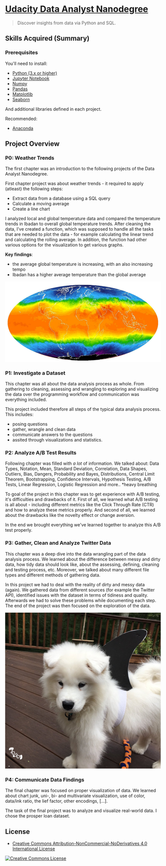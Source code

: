 # [Udacity Data Analyst Nanodegree](https://www.udacity.com/course/data-analyst-nanodegree--nd002)

> Discover insights from data via Python and SQL.

## Skills Acquired (Summary)


### Prerequisites

You'll need to install:

* [Python (3.x or higher)](https://www.python.org/downloads/)
* [Jupyter Notebook](https://jupyter.org/)
* [Numpy](http://www.numpy.org/)
* [Pandas](http://pandas.pydata.org/)
* [Matplotlib](https://matplotlib.org/)
* [Seaborn](https://seaborn.pydata.org/)

And additional libraries defined in each project.

Recommended:

* [Anaconda](https://www.anaconda.com/distribution/#download-section)

## Project Overview
### P0: Weather Trends

The first chapter was an introduction to the following projects of the Data Analyst Nanodegree.

First chapter project was about weather trends - it required to apply (atleast) the following steps:
* Extract data from a database using a SQL query
* Calculate a moving average
* Create a line chart 

I analyzed local and global temperature data and compared the temperature trends in Ibadan to overall global temperature trends. After cleaning the data, I've created a function, which was supposed to handle all the tasks that are needed to plot the data - for example calculating the linear trend and calculating the rolling average. In addition, the function had other various options for the visualization to get various graphs.

**Key findings**:
- the average global temperature is increasing, with an also increasing tempo
- Ibadan has a higher average temperature than the global average

![Global Weather Trend](https://github.com/Manny-97/Udacity-Data-Analyst/blob/main/weather%20trends/earth.png)

### P1: Investigate a Dataset

This chapter was all about the data analysis process as whole. From gathering to cleaning, assessing and wrangling to exploring and visualizing the data over the programming workflow and communication was everything included. 

This project included therefore all steps of the typical data analysis process. This includes:
- posing questions
- gather, wrangle and clean data 
- communicate answers to the questions 
- assited through visualizations and statistics. 



### P2: Analyze A/B Test Results

Following chapter was filled with *a lot* of information. We talked about: Data Types, Notation, Mean, Standard Deviation, Correlation, Data Shapes, Outliers, Bias, Dangers, Probability and Bayes, Distributions, Central Limit Theorem, Bootstrapping, Confidence Intervals, Hypothesis Testing, A/B Tests, Linear Regression, Logistic Regression and more.. *heavy breathing

To goal of the project in this chapter was to get experience with A/B testing, it's difficulties and drawbacks of it. First of all, we learned what A/B testing is all about - including different metrics like the Click Through Rate (CTR) and how to analyze these metrics properly. And second of all, we learned about the drawbacks like the novelty effect or change aversion. 

In the end we brought everything we've learned together to analyze this A/B test properly.



### P3: Gather, Clean and Analyze Twitter Data

This chapter was a deep dive into the data wrangling part of the data analysis process. We learned about the difference between messy and dirty data, how tidy data should look like, about the assessing, defining, cleaning and testing process, etc. Moreover, we talked about many different file types and different methods of gathering data. 

In this project we had to deal with the reality of dirty and messy data (again). We gathered data from different sources (for example the Twitter API), identified issues with the dataset in terms of tidiness and quality. Afterwards we had to solve these problems while documenting each step. The end of the project was then focused on the exploration of the data.

![WeRateDogs](https://github.com/Manny-97/Udacity-Data-Analyst/blob/main/data%20wrangle/dog.jpeg)


### P4: Communicate Data Findings

The final chapter was focused on proper visualization of data. We learned about chart junk, uni-, bi- and multivariate visualization, use of color, data/ink ratio, the lief factor, other encodings, [...]. 

The task of the final project was to analyze and visualize real-world data. I chose the prosper loan dataset.


## License

* <a rel="license" href="https://creativecommons.org/licenses/by-nc-nd/4.0/"> Creative Commons Attribution-NonCommercial-NoDerivatives 4.0 International License</a>

<a rel="license" href="https://creativecommons.org/licenses/by-nc-nd/4.0/">
	<img alt="Creative Commons License" style="border-width:0" src="https://i.creativecommons.org/l/by-nc-nd/4.0/88x31.png" />
</a>